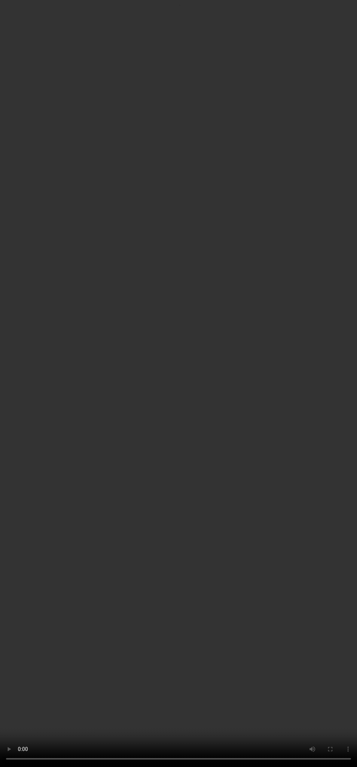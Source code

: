 # <span style="color:#364BC9">Justify your Rating</span>

<video src="${PRIVATE_PREFERENCE_RANKING_VIDEO_9}" frameborder="0" allowfullscreen style="position: absolute; top: 0; left: 0; width: 100%; height: 100%; border: none; object-fit: cover;" controls="" controlslist="nodownload nofullscreen" style="width: 100%" />

Finally, you have to write a justification for the chosen rating on the **Likert scale**. This helps in understanding the rationale behind the ranking.

1\. The justification must be based on the **ratings of the responses** and provide supporting **evidence**.
2\. A good justification is **thorough yet concise**, **aligned with the ranking**, and **helps in improving the model**.

***

### <span style="color:#364BC9">Please keep the following in mind when writing a justification:</span>

1. **Start with the chosen rating**
   Begin by clearly stating which response is better based on the Likert scale.
   *Example: ""Response A is better than Response B because...""*
2. **Evaluate both responses side by side**
   Identify the **strengths** of the better response and explain **why** it stands out.
3. **Address affected criteria**
   Mention the relevant dimensions (e.g., Instruction Following, Factual Accuracy) and **how they influenced** the overall quality.
4. **Provide suggestions for improvement**
   Offer **specific, actionable** changes that could improve the weaker response.
5. **Mention expected outcome**
   Explain how the suggested improvements would **enhance the user experience** or align the model better with expectations.
